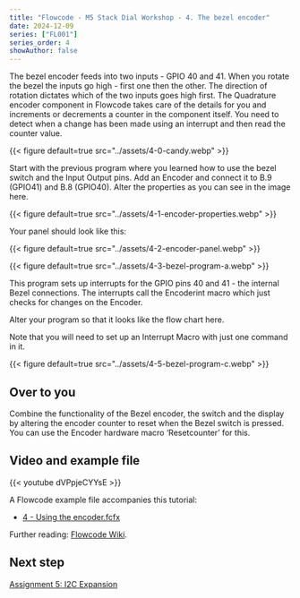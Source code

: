 ```yaml
---
title: "Flowcode - M5 Stack Dial Workshop - 4. The bezel encoder"
date: 2024-12-09
series: ["FL001"]
series_order: 4
showAuthor: false
---
```


The bezel encoder feeds into two inputs - GPIO 40 and 41.
When you rotate the bezel the inputs go high - first one then
the other. The direction of rotation dictates which of the two
inputs goes high first. The Quadrature encoder component in
Flowcode takes care of the details for you and increments or
decrements a counter in the component itself. You need to
detect when a change has been made using an interrupt and
then read the counter value.

{{< figure
    default=true
    src="../assets/4-0-candy.webp"
    >}}

Start with the previous program where you learned how to use
the bezel switch and the Input Output pins.
Add an Encoder and connect it to B.9 (GPIO41) and B.8
(GPIO40). Alter the properties as you can see in the image
here.

{{< figure
    default=true
    src="../assets/4-1-encoder-properties.webp"
    >}}

Your panel should look like this:

{{< figure
    default=true
    src="../assets/4-2-encoder-panel.webp"
    >}}



{{< figure
    default=true
    src="../assets/4-3-bezel-program-a.webp"
    >}}

This program sets up interrupts for the
GPIO pins 40 and 41 - the internal Bezel connections. The interrupts call the
Encoderint macro which just checks for
changes on the Encoder.

Alter your program so that it looks like the flow chart here.

Note that you will need to set up an Interrupt Macro with just one command in it.

{{< figure
    default=true
    src="../assets/4-5-bezel-program-c.webp"
    >}}

## Over to you

Combine the functionality of the Bezel encoder, the switch and the display by altering the encoder counter to reset when the Bezel switch is pressed. You can use the Encoder hardware macro ‘Resetcounter’ for this.

## Video and example file

{{< youtube dVPpjeCYYsE >}}

A Flowcode example file accompanies this tutorial:
- [4 - Using the encoder.fcfx](https://www.flowcode.co.uk/wiki/images/2/25/4_-_Using_the_encoder.fcfx)


Further reading: [Flowcode Wiki](https://www.flowcode.co.uk/wiki/index.php?title=Examples_and_Tutorials
).

## Next step

[Assignment 5: I2C Expansion](../05-i2c-expansion)
